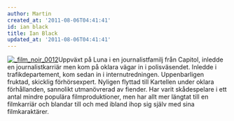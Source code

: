 ```yaml
---
author: Martin
created_at: '2011-08-06T04:41:41'
id: ian black
title: Ian Black
updated_at: '2011-08-06T04:41:41'
---
```

[<img src="http://kampanj.ripperdoc.net/wp-content/uploads/film_noir_0012.jpg" title="_film_noir_0012" class="alignright size-full wp-image-740" />]Uppväxt på Luna i en journalistfamilj från Capitol, inledde en journalistkarriär men kom på oklara vägar in i polisväsendet. Inledde i trafikdepartement, kom sedan in i internutredningen. Uppenbarligen fruktad, skicklig förhörsexpert. Nyligen flyttad till Kartellen under oklara förhållanden, sannolikt utmanövrerad av fiender. Har varit skådespelare i ett antal mindre populära filmproduktioner, men har allt mer längtat till en filmkarriär och blandar till och med ibland ihop sig själv med sina filmkaraktärer.

  [<img src="http://kampanj.ripperdoc.net/wp-content/uploads/film_noir_0012.jpg" title="_film_noir_0012" class="alignright size-full wp-image-740" />]: http://kampanj.ripperdoc.net/wp-content/uploads/film_noir_0012.jpg